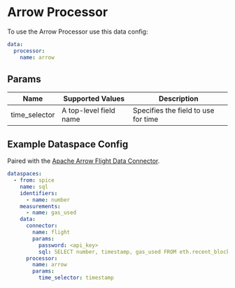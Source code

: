 # Arrow Processor

To use the Arrow Processor use this data config:

```yaml
data:
  processor:
    name: arrow
```

## Params

| Name          | Supported Values       | Description                         |
| ------------- | ---------------------- | ----------------------------------- |
| time_selector | A top-level field name | Specifies the field to use for time |

## Example Dataspace Config

Paired with the [Apache Arrow Flight Data Connector](../../dataconnectors/flight/README.md).

```yaml
dataspaces:
  - from: spice
    name: sql
    identifiers:
      - name: number
    measurements:
      - name: gas_used
    data:
      connector:
        name: flight
        params:
          password: <api_key>
          sql: SELECT number, timestamp, gas_used FROM eth.recent_blocks ORDER BY number DESC
      processor:
        name: arrow
        params:
          time_selector: timestamp
```
